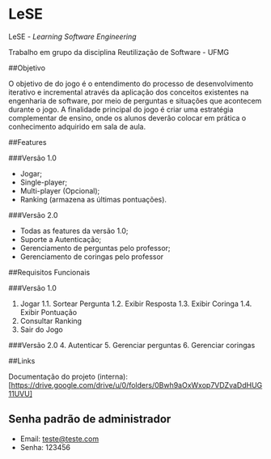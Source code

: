 # LeSE

LeSE - *Learning Software Engineering*

Trabalho em grupo da disciplina Reutilização de Software - UFMG

##Objetivo 

O objetivo de do jogo é o entendimento do processo de desenvolvimento iterativo e incremental através da aplicação dos 
conceitos existentes na engenharia de software, por meio de perguntas e situações que acontecem durante o jogo. 
A finalidade principal do jogo é criar uma estratégia complementar de ensino, onde os alunos deverão colocar em prática 
o conhecimento adquirido em sala de aula.

##Features

###Versão 1.0
* Jogar;
* Single-player;
* Multi-player (Opcional);
* Ranking (armazena as últimas pontuações).

###Versão 2.0
* Todas as features da versão 1.0;
* Suporte a Autenticação;
* Gerenciamento de perguntas pelo professor;
* Gerenciamento de coringas pelo professor

##Requisitos Funcionais

###Versão 1.0
1. Jogar
1.1. Sortear Pergunta
1.2. Exibir Resposta
1.3. Exibir Coringa
1.4. Exibir Pontuação
2. Consultar Ranking
3. Sair do Jogo

###Versão 2.0
4. Autenticar
5. Gerenciar perguntas
6. Gerenciar coringas

##Links

Documentação do projeto (interna): [https://drive.google.com/drive/u/0/folders/0Bwh9aOxWxop7VDZvaDdHUG11UVU]

## Senha padrão de administrador
+ Email: teste@teste.com
+ Senha: 123456
